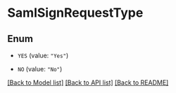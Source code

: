 # SamlSignRequestType

## Enum


* `YES` (value: `"Yes"`)

* `NO` (value: `"No"`)


[[Back to Model list]](../README.md#documentation-for-models) [[Back to API list]](../README.md#documentation-for-api-endpoints) [[Back to README]](../README.md)


